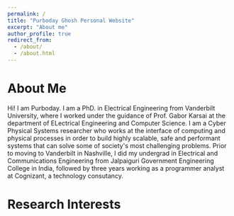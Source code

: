 ```yaml
---
permalink: /
title: "Purboday Ghosh Personal Website"
excerpt: "About me"
author_profile: true
redirect_from: 
  - /about/
  - /about.html
---
```


About Me
=========

Hi! I am Purboday. I am a PhD. in Electrical Engineering from Vanderbilt University, where I worked under the guidance of Prof. Gabor Karsai at the department of ELectrical Engineering and Computer Science. I am a Cyber Physical Systems researcher who works at the interface of computing and physical processes in order to build highly scalable, safe and performant systems that can solve some of society's most challenging problems. Prior to moving to Vanderbilt in Nashville, I did my undergrad in Electrical and Communications Engineering from Jalpaiguri Government Engineering College in India, followed by three years working as a programmer analyst at Cognizant, a technology consutancy. 

Research Interests
====================

